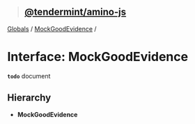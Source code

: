 > ## [@tendermint/amino-js](../README.md)

[Globals](../README.md) / [MockGoodEvidence](mockgoodevidence.md) /

# Interface: MockGoodEvidence

**`todo`** document

## Hierarchy

* **MockGoodEvidence**